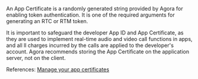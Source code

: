 An App Certificate is a randomly generated string provided by Agora for enabling token authentication. It is one of the required arguments for generating an RTC or RTM token.

It is important to safeguard the developer App ID and App Certificate, as they are used to implement real-time audio and video call functions in apps, and all ll charges incurred by the calls are applied to the developer's account.  Agora recommends storing the App Certificate on the application server, not on the client.

<div class="alert info">References: <a href="https://docs.agora.io/en/Agora%20Platform/manage_projects#manage-your-app-certificates">Manage your app certificates</a></div>

